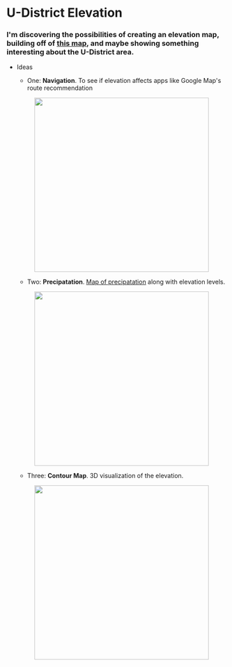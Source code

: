 # U-District Elevation
### I'm discovering the possibilities of creating an elevation map, building off of [this map](https://en-us.topographic-map.com/maps/na3/Seattle/), and maybe showing something interesting about the U-District area.

* Ideas
    * One: **Navigation**. To see if elevation affects apps like Google Map's route recommendation
    <p align="center">
        <img src="https://gisgeography.com/wp-content/uploads/2020/06/Seattle-Road-Map.jpg" width="400" height="400" margin-right=300px>
    </p>

    * Two: **Precipatation**. [Map of precipatation](https://www.theurbanist.org/2015/10/15/map-of-the-week-rainfall-across-seattle-neighborhoods/) along with elevation levels. 
    <p align="center">
        <img src="https://www.theurbanist.org/wp-content/uploads/2015/10/Screen-Shot-2015-10-14-at-19.55.34.png" width="400" height="400">
    </p>

    * Three: **Contour Map**. 3D visualization of the elevation. 
    <p align="center">
        <img src="https://cdn.vectorstock.com/i/1000x1000/54/76/3d-abstract-topographic-map-black-light-lines-back-vector-34815476.webp" width="400" height="400">
    </p>

